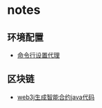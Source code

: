 # notes

## 环境配置

- [命令行设置代理](./docs/cmd-proxy.md)

## 区块链

- [web3j生成智能合约java代码](./docs/web3j-java.md)